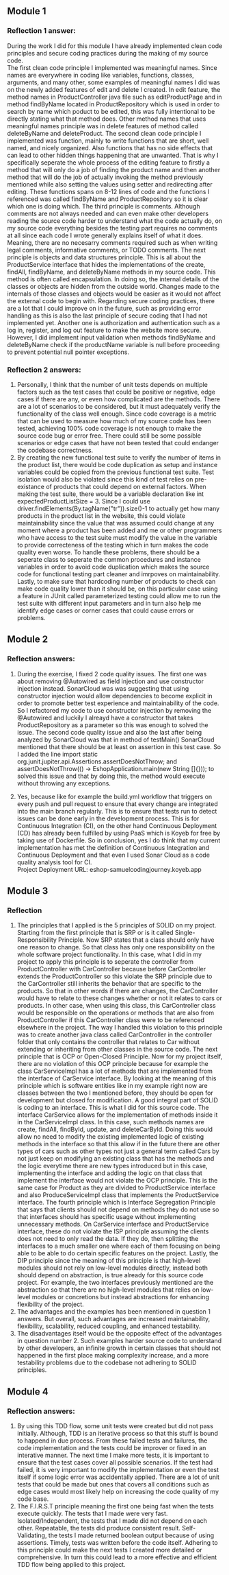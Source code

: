 ## Module 1
### Reflection 1 answer:
During the work I did for this module I have already implemented clean code principles and secure coding practices during the making of my source code.                          
The first clean code principle I implemented was meaningful names. Since names are everywhere in coding like variables, functions, classes, arguments,
and many other, some examples of meaningful names I did was on the newly added features of edit and delete I created. In edit feature, the method names in ProductController java file such as editProductPage and in
method findByName located in ProductRepository which is used in order to search by name which poduct to be edited, this was fully intentional to be directly stating what that method does. 
Other method names that uses meaningful names principle was in delete features of method called deleteByName and deleteProduct.
The second clean code principle I implemented was function, mainly to write functions that are short, well named, and nicely organized. Also functions that has no side effects that can
lead to other hidden things happening that are unwanted. That is why I specifically seperate the whole process of the editing feature to firstly a method that will only do a job of finding the product name
and then another method that will do the job of actually invoking the method previously mentioned while also setting the values using setter and redirecting after editing. These functions spans on 8-12 lines of code
and the functions I referenced was called findByName and ProductRepository so it is clear which one is doing which.
The third principle is comments. Although comments are not always needed and can even make other developers reading the source code harder to understand what the code actually do, on my source code everything besides the testing part
requires no comments at all since each code I wrote generally explains itself of what it does. Meaning, there are no necesarry comments required such as when writing legal comments,
informative comments, or TODO comments. The next principle is objects and data structures principle. This is all about the ProductService interface that hides the implementations of the create, findAll, findByName, and deleteByName
methods in my source code. This method is often called encapsulation. In doing so, the internal details of the classes or objects are hidden from the outside world. Changes made to the internals of those classes and objects would be easier as it would not affect the external code to begin with.
Regarding secure coding practices, there are a lot that I could improve on in the future, such as providing error handling as this is also the last principle of secure coding that I had not implemented yet. Another one is 
authorization and authentication such as a log in, register, and log out feature to make the website more secure. However, I did implement input validation when methods findByName and deleteByName check if 
the productName variable is null before proceeding to prevent potential null pointer exceptions.

### Reflection 2 answers:
1. Personally, I think that the number of unit tests depends on multiple factors such as the test cases that could be positive or negative, edge cases if there are any, or even how complicated are the methods.
   There are a lot of scenarios to be considered, but it must adequately verify the functionality of the class well enough. Since code coverage is a metric that can be used to measure how much of my source code has been tested,
   achieving 100% code coverage is not enough to make the source code bug or error free. There could still be some possible scenarios or edge cases that have not been tested that could endanger the codebase correctness.
2. By creating the new functional test suite to verify the number of items in the product list, there would be code duplication as setup and instance variables could be copied from the previous functional test
   suite. Test isolation would also be violated since this kind of test relies on pre-existance of products that could depend on external factors. When making the test suite, there would be a variable declaration like int expectedProductListSize = 3. 
   Since I could use driver.findElements(By.tagName("tr")).size()-1 to actually get how many products in the product list in the website, this could violate maintainability since the value that was assumed could change at any moment where a product has been added
   and me or other programmers who have access to the test suite must modify the value in the variable to provide correcteness of the testing which in turn makes the code quality even worse. To handle these problems, there should be a seperate class to seperate the common procedures and instance variables
   in order to avoid code duplication which makes the source code for functional testing part cleaner and imrpoves on maintainability. Lastly, to make sure that hardcoding number of products to check can make code quality lower than it should be, on this particular case using a feature in JUnit called parameterized testing could allow me to run the 
   test suite with different input parameters and in turn also help me identify edge cases or corner cases that could cause errors or problems.  


## Module 2
### Reflection answers:
1. During the exercise, I fixed 2 code quality issues. The first one was about removing @Autowired as field injection and use constructor injection instead. SonarCloud was was suggesting that using constructor injection would allow dependencies to become explicit in order to promote better test experience and maintainability of the code. So I refactored my code to use constructor injection by removing the @Autowired and luckily I alreayd have a constructor that takes ProductRepository as a parameter so this was enough to solved the issue. The second code quality issue and also the last after being analyzed by SonarCloud was that in method of testMain() SonarCloud mentioned that there should be at least on assertion in this test case. So I added the line import static org.junit.jupiter.api.Assertions.assertDoesNotThrow; and assertDoesNotThrow(() -> EshopApplication.main(new String []{})); to solved this issue and that by doing this, the method would execute without throwing any exceptions. 

2. Yes, because like for example the build.yml workflow that triggers on every push and pull request to ensure that every change are integrated into the main branch regularly. This is to ensure that tests run to detect issues can be done early in the development process. This is for Continuous Integration (CI), on the other hand Continuous Deployment (CD) has already been fulfilled by using PaaS which is Koyeb for free by taking use of Dockerfile. So in conclusion, yes I do think that  my current implementation has met the definition of Continuous Integration and Continuous Deployment and that even I used Sonar Cloud as a code quality analysis tool for CI.<br> 
Project Deployment URL: eshop-samuelcodingjourney.koyeb.app  

## Module 3
### Reflection
1. The principles that I applied is the 5 principles of SOLID on my project. Starting from the first principle that is SRP or is it called Single-Responsibility Principle. Now SRP states that a class should only have one reason to change. So that class has only one responsibility on the whole software project functionality. In this case, what I did in my project to apply this principle is to seperate the controller from ProductController with CarController because before CarController extends the ProductController so this violate the SRP principle due to the CarController still inherits the behavior that are specific to the products. So that in other words if there are changes, the CarController would have to relate to these changes whether or not it relates to cars or products. In other case, when using this class, this CarController class would be responsible on the operations or methods that are also from ProductController if this CarController class were to be referenced elsewhere in the project. The way I handled this violation to this principle was to create another java class called CarController in the controller folder that only contains the controller that relates to Car without extending or inheriting from other classes in the source code. 
The next principle that is OCP or Open-Closed Principle. Now for my project itself, there are no violation of this OCP principle because for example the class CarServiceImpl has a lot of methods that are implemented from the interface of CarService interface. By looking at the meaning of this principle which is software entities like in my example right now are classes between the two I mentioned before, they should be open for development but closed for modification. A good integral part of SOLID is coding to an interface. This is what I did for this source code. The interface CarService allows for the implementation of methods inside it in the CarServiceImpl class. In this case, such methods names are create, findAll, findById, update, and deleteCarById. Doing this would allow no need to modify the existing implemented logic of existing methods in the interface so that this allow if in the future there are other types of cars such as other types not just a general term called Cars by not just keep on modifying an existing class that has the methods and the logic everytime there are new types introduced but in this case, implementing the interface and adding the logic on that class that implement the interface would not violate the OCP principle. This is the same case for Product as they are divided to ProductService interface and also ProduceServiceImpl class that implements the ProductService interface. The fourth principle which is Interface Segregation Principle that says that clients should not depend on methods they do not use so that interfaces should has specific usage without implementing unnecessary methods. On CarService interface and ProductService interface, these do not violate the ISP principle assuming the clients does not need to only read the data. If they do, then splitting the interfaces to a much smaller one where each of them focusing on being able to be able to do certain specific features on the project. Lastly, the DIP principle since the meaning of this principle is that high-level modules should not rely on low-level modules directly, instead both should depend on abstraction, is true already for this source code project. For example, the two interfaces previously mentioned are the abstraction so that there are no high-level modules that relies on low-level modules or concretions but instead abstractions for enhancing flexibility of the project.
2. The advantages and the examples has been mentioned in question 1 answers. But overall, such advantages are increased maintainability, flexibility, scalability, reduced coupling, and enhanced testability.
3. The disadvantages itself would be the opposite effect of the advantages in question number 2. Such examples harder source code to understand by other developers, an infinite growth in certain classes that should not happened in the first place making complexity increase, and a more testability problems due to the codebase not adhering to SOLID principles. 
## Module 4
### Reflection answers:
1. By using this TDD flow, some unit tests were created but did not pass initially. Although, TDD is an iterative process so that this stuff is bound to happend in due process. From these failed tests and failures, the code implementation and the tests could be improver or fixed in an interative manner. The next time I make more tests, it is important to ensure that the test cases cover all possible scenarios. If the test had failed, it is very important to modify the implementation or even the test itself if some logic error was accidentally applied. There are a lot of unit tests that could be made but ones that covers all conditions such as edge cases would most likely help on increasing the code quality of my code base. 
2. The F.I.R.S.T principle meaning the first one being fast when the tests execute quickly. The tests that I made were very fast. Isolated/Independent, the tests that I made did not depend on each other. Repeatable, the tests did produce consistent result. Self-Validating, the tests I made returned boolean output because of using assertions. Timely, tests was written before the code itself. Adhering to this principle could make the next tests I created more detailed or comprehensive. In turn this could lead to a more effective and efficient TDD flow being applied to this project.   